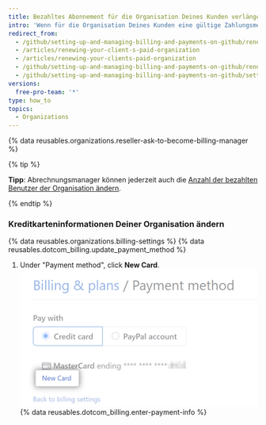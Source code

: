 ```yaml
---
title: Bezahltes Abonnement für die Organisation Deines Kunden verlängern
intro: 'Wenn für die Organisation Deines Kunden eine gültige Zahlungsmethode registriert ist, wird deren jährliches Abonnement automatisch verlängert. Abrechnungsmanager können jedoch die Zahlungsmethode und das Abonnement der Organisation anzeigen und aktualisieren.'
redirect_from:
  - /github/setting-up-and-managing-billing-and-payments-on-github/renewing-your-clients-paid-organization
  - /articles/renewing-your-client-s-paid-organization
  - /articles/renewing-your-clients-paid-organization
  - /github/setting-up-and-managing-billing-and-payments-on-github/renewing-your-clients-paid-organization
  - /github/setting-up-and-managing-billing-and-payments-on-github/setting-up-paid-organizations-for-procurement-companies/renewing-your-clients-paid-organization
versions:
  free-pro-team: '*'
type: how_to
topics:
  - Organizations
---
```


{% data reusables.organizations.reseller-ask-to-become-billing-manager %}

{% tip %}

**Tipp**: Abrechnungsmanager können jederzeit auch die [Anzahl der bezahlten Benutzer der Organisation ändern](/articles/upgrading-or-downgrading-your-client-s-paid-organization).

{% endtip %}

### Kreditkarteninformationen Deiner Organisation ändern

{% data reusables.organizations.billing-settings %}
{% data reusables.dotcom_billing.update_payment_method %}
1. Under "Payment method", click **New Card**. ![Billing New Card button](/assets/images/help/billing/billing-new-card-button.png)
{% data reusables.dotcom_billing.enter-payment-info %}
